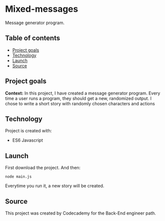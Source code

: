 # Mixed-messages
 Message generator program.

## Table of contents
* [Project goals](#project-goals)
* [Technology](#technology)
* [Launch](#launch)
* [Source](#source)

## Project goals
**Context:** In this project, I have created a message generator program. Every time a user runs a program, they should get a new, randomized output. 
I chose to write a short story with randomly chosen characters and actions

## Technology
Project is created with:
 - ES6 Javascript
 
## Launch
First download the project.
And then:
```
node main.js
```
Everytime you run it, a new story will be created.

## Source
This project was created by Codecademy for the Back-End engineer path. 

